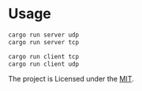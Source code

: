 # Usage

```bash
cargo run server udp
cargo run server tcp
```

```bash
cargo run client tcp
cargo run client udp
```

The project is Licensed under the [MIT](LICENSE).

